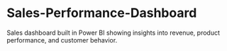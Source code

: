# Sales-Performance-Dashboard
Sales dashboard built in Power BI showing insights into revenue, product performance, and customer behavior.
